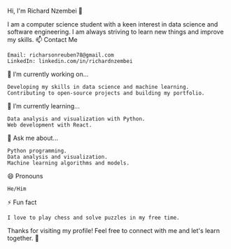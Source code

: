 Hi, I'm Richard Nzembei 👋

I am a computer science student with a keen interest in data science and software engineering. I am always striving to learn new things and improve my skills.
📫 Contact Me

    Email: richarsonreuben78@gmail.com
    LinkedIn: linkedin.com/in/richardnzembei

🔭 I’m currently working on...

    Developing my skills in data science and machine learning.
    Contributing to open-source projects and building my portfolio.

🌱 I’m currently learning...

    Data analysis and visualization with Python.
    Web development with React.

💬 Ask me about...

    Python programming.
    Data analysis and visualization.
    Machine learning algorithms and models.

😄 Pronouns

    He/Him

⚡ Fun fact

    I love to play chess and solve puzzles in my free time.

Thanks for visiting my profile! Feel free to connect with me and let's learn together. 🤝
